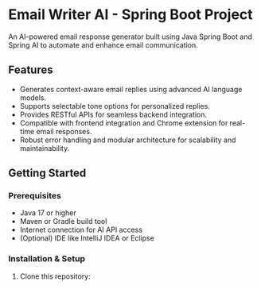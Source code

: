 # Email Writer AI - Spring Boot Project

An AI-powered email response generator built using Java Spring Boot and Spring AI to automate and enhance email communication.

## Features

- Generates context-aware email replies using advanced AI language models.
- Supports selectable tone options for personalized replies.
- Provides RESTful APIs for seamless backend integration.
- Compatible with frontend integration and Chrome extension for real-time email responses.
- Robust error handling and modular architecture for scalability and maintainability.

## Getting Started

### Prerequisites

- Java 17 or higher
- Maven or Gradle build tool
- Internet connection for AI API access
- (Optional) IDE like IntelliJ IDEA or Eclipse

### Installation & Setup

1. Clone this repository:
